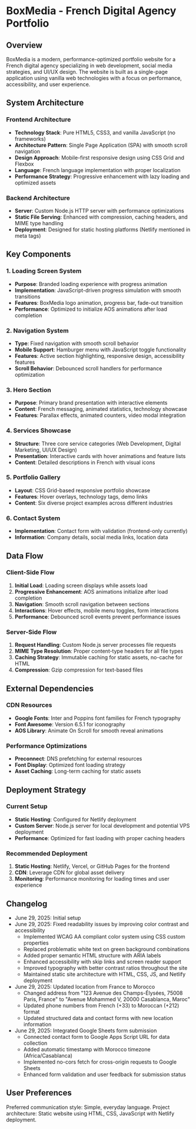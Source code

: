 # BoxMedia - French Digital Agency Portfolio

## Overview

BoxMedia is a modern, performance-optimized portfolio website for a French digital agency specializing in web development, social media strategies, and UI/UX design. The website is built as a single-page application using vanilla web technologies with a focus on performance, accessibility, and user experience.

## System Architecture

### Frontend Architecture
- **Technology Stack**: Pure HTML5, CSS3, and vanilla JavaScript (no frameworks)
- **Architecture Pattern**: Single Page Application (SPA) with smooth scroll navigation
- **Design Approach**: Mobile-first responsive design using CSS Grid and Flexbox
- **Language**: French language implementation with proper localization
- **Performance Strategy**: Progressive enhancement with lazy loading and optimized assets

### Backend Architecture
- **Server**: Custom Node.js HTTP server with performance optimizations
- **Static File Serving**: Enhanced with compression, caching headers, and MIME type handling
- **Deployment**: Designed for static hosting platforms (Netlify mentioned in meta tags)

## Key Components

### 1. Loading Screen System
- **Purpose**: Branded loading experience with progress animation
- **Implementation**: JavaScript-driven progress simulation with smooth transitions
- **Features**: BoxMedia logo animation, progress bar, fade-out transition
- **Performance**: Optimized to initialize AOS animations after load completion

### 2. Navigation System
- **Type**: Fixed navigation with smooth scroll behavior
- **Mobile Support**: Hamburger menu with JavaScript toggle functionality
- **Features**: Active section highlighting, responsive design, accessibility features
- **Scroll Behavior**: Debounced scroll handlers for performance optimization

### 3. Hero Section
- **Purpose**: Primary brand presentation with interactive elements
- **Content**: French messaging, animated statistics, technology showcase
- **Features**: Parallax effects, animated counters, video modal integration

### 4. Services Showcase
- **Structure**: Three core service categories (Web Development, Digital Marketing, UI/UX Design)
- **Presentation**: Interactive cards with hover animations and feature lists
- **Content**: Detailed descriptions in French with visual icons

### 5. Portfolio Gallery
- **Layout**: CSS Grid-based responsive portfolio showcase
- **Features**: Hover overlays, technology tags, demo links
- **Content**: Six diverse project examples across different industries

### 6. Contact System
- **Implementation**: Contact form with validation (frontend-only currently)
- **Information**: Company details, social media links, location data

## Data Flow

### Client-Side Flow
1. **Initial Load**: Loading screen displays while assets load
2. **Progressive Enhancement**: AOS animations initialize after load completion
3. **Navigation**: Smooth scroll navigation between sections
4. **Interactions**: Hover effects, mobile menu toggles, form interactions
5. **Performance**: Debounced scroll events prevent performance issues

### Server-Side Flow
1. **Request Handling**: Custom Node.js server processes file requests
2. **MIME Type Resolution**: Proper content-type headers for all file types
3. **Caching Strategy**: Immutable caching for static assets, no-cache for HTML
4. **Compression**: Gzip compression for text-based files

## External Dependencies

### CDN Resources
- **Google Fonts**: Inter and Poppins font families for French typography
- **Font Awesome**: Version 6.5.1 for iconography
- **AOS Library**: Animate On Scroll for smooth reveal animations

### Performance Optimizations
- **Preconnect**: DNS prefetching for external resources
- **Font Display**: Optimized font loading strategy
- **Asset Caching**: Long-term caching for static assets

## Deployment Strategy

### Current Setup
- **Static Hosting**: Configured for Netlify deployment
- **Custom Server**: Node.js server for local development and potential VPS deployment
- **Performance**: Optimized for fast loading with proper caching headers

### Recommended Deployment
1. **Static Hosting**: Netlify, Vercel, or GitHub Pages for the frontend
2. **CDN**: Leverage CDN for global asset delivery
3. **Monitoring**: Performance monitoring for loading times and user experience

## Changelog

- June 29, 2025: Initial setup
- June 29, 2025: Fixed readability issues by improving color contrast and accessibility
  - Implemented WCAG AA compliant color system using CSS custom properties
  - Replaced problematic white text on green background combinations
  - Added proper semantic HTML structure with ARIA labels
  - Enhanced accessibility with skip links and screen reader support
  - Improved typography with better contrast ratios throughout the site
  - Maintained static site architecture with HTML, CSS, JS, and Netlify deployment
- June 29, 2025: Updated location from France to Morocco
  - Changed address from "123 Avenue des Champs-Élysées, 75008 Paris, France" to "Avenue Mohammed V, 20000 Casablanca, Maroc"
  - Updated phone numbers from French (+33) to Moroccan (+212) format
  - Updated structured data and contact forms with new location information
- June 29, 2025: Integrated Google Sheets form submission
  - Connected contact form to Google Apps Script URL for data collection
  - Added automatic timestamp with Morocco timezone (Africa/Casablanca)
  - Implemented no-cors fetch for cross-origin requests to Google Sheets
  - Enhanced form validation and user feedback for submission status

## User Preferences

Preferred communication style: Simple, everyday language.
Project architecture: Static website using HTML, CSS, JavaScript with Netlify deployment.